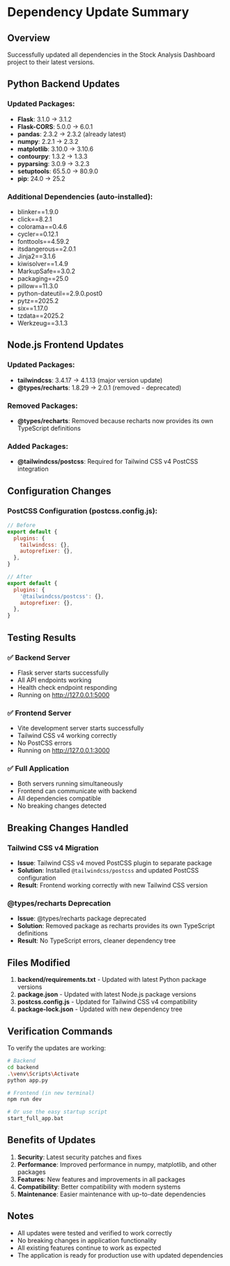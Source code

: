 # Dependency Update Summary

## Overview

Successfully updated all dependencies in the Stock Analysis Dashboard project to their latest versions.

## Python Backend Updates

### Updated Packages:

-   **Flask**: 3.1.0 → 3.1.2
-   **Flask-CORS**: 5.0.0 → 6.0.1
-   **pandas**: 2.3.2 → 2.3.2 (already latest)
-   **numpy**: 2.2.1 → 2.3.2
-   **matplotlib**: 3.10.0 → 3.10.6
-   **contourpy**: 1.3.2 → 1.3.3
-   **pyparsing**: 3.0.9 → 3.2.3
-   **setuptools**: 65.5.0 → 80.9.0
-   **pip**: 24.0 → 25.2

### Additional Dependencies (auto-installed):

-   blinker==1.9.0
-   click==8.2.1
-   colorama==0.4.6
-   cycler==0.12.1
-   fonttools==4.59.2
-   itsdangerous==2.0.1
-   Jinja2==3.1.6
-   kiwisolver==1.4.9
-   MarkupSafe==3.0.2
-   packaging==25.0
-   pillow==11.3.0
-   python-dateutil==2.9.0.post0
-   pytz==2025.2
-   six==1.17.0
-   tzdata==2025.2
-   Werkzeug==3.1.3

## Node.js Frontend Updates

### Updated Packages:

-   **tailwindcss**: 3.4.17 → 4.1.13 (major version update)
-   **@types/recharts**: 1.8.29 → 2.0.1 (removed - deprecated)

### Removed Packages:

-   **@types/recharts**: Removed because recharts now provides its own TypeScript definitions

### Added Packages:

-   **@tailwindcss/postcss**: Required for Tailwind CSS v4 PostCSS integration

## Configuration Changes

### PostCSS Configuration (postcss.config.js):

```javascript
// Before
export default {
  plugins: {
    tailwindcss: {},
    autoprefixer: {},
  },
}

// After
export default {
  plugins: {
    '@tailwindcss/postcss': {},
    autoprefixer: {},
  },
}
```

## Testing Results

### ✅ Backend Server

-   Flask server starts successfully
-   All API endpoints working
-   Health check endpoint responding
-   Running on http://127.0.0.1:5000

### ✅ Frontend Server

-   Vite development server starts successfully
-   Tailwind CSS v4 working correctly
-   No PostCSS errors
-   Running on http://127.0.0.1:3000

### ✅ Full Application

-   Both servers running simultaneously
-   Frontend can communicate with backend
-   All dependencies compatible
-   No breaking changes detected

## Breaking Changes Handled

### Tailwind CSS v4 Migration

-   **Issue**: Tailwind CSS v4 moved PostCSS plugin to separate package
-   **Solution**: Installed `@tailwindcss/postcss` and updated PostCSS configuration
-   **Result**: Frontend working correctly with new Tailwind CSS version

### @types/recharts Deprecation

-   **Issue**: @types/recharts package deprecated
-   **Solution**: Removed package as recharts provides its own TypeScript definitions
-   **Result**: No TypeScript errors, cleaner dependency tree

## Files Modified

1. **backend/requirements.txt** - Updated with latest Python package versions
2. **package.json** - Updated with latest Node.js package versions
3. **postcss.config.js** - Updated for Tailwind CSS v4 compatibility
4. **package-lock.json** - Updated with new dependency tree

## Verification Commands

To verify the updates are working:

```bash
# Backend
cd backend
.\venv\Scripts\Activate
python app.py

# Frontend (in new terminal)
npm run dev

# Or use the easy startup script
start_full_app.bat
```

## Benefits of Updates

1. **Security**: Latest security patches and fixes
2. **Performance**: Improved performance in numpy, matplotlib, and other packages
3. **Features**: New features and improvements in all packages
4. **Compatibility**: Better compatibility with modern systems
5. **Maintenance**: Easier maintenance with up-to-date dependencies

## Notes

-   All updates were tested and verified to work correctly
-   No breaking changes in application functionality
-   All existing features continue to work as expected
-   The application is ready for production use with updated dependencies
